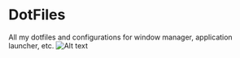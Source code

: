 # DotFiles
All my dotfiles and configurations for window manager, application launcher, etc.
![Alt text](/home/sriram/Pictures/dotfileScrot.png?raw=true "i3 desktop screenshot")
